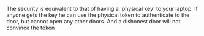 The security is equivalent to that of having a 'physical key' to your laptop. If anyone gets the key he can use the physical token to authenticate to the door, but cannot open any other doors. And a dishonest door will not convince the token